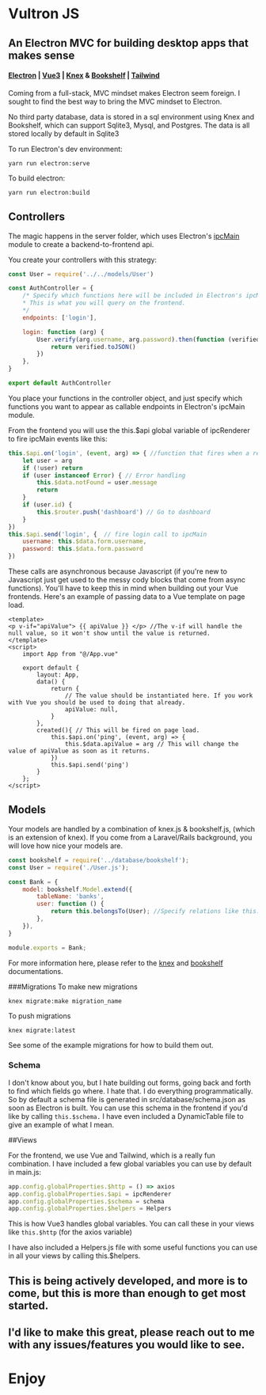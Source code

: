 # Vultron JS
## An Electron MVC for building desktop apps that makes sense
#### [Electron](https://www.electronjs.org/) | [Vue3](https://v3.vuejs.org/) | [Knex](https://knexjs.org/) & [Bookshelf](https://bookshelfjs.org/) | [Tailwind](https://tailwindcss.com/)

Coming from a full-stack, MVC mindset makes Electron seem foreign. I sought to find the best way to bring the MVC mindset to Electron.

No third party database, data is stored in a sql environment using Knex and Bookshelf, which can support Sqlite3, Mysql, and Postgres. The data is all stored locally by default in Sqlite3

To run Electron's dev environment:
```
yarn run electron:serve
```

To build electron:
```
yarn run electron:build
```

## Controllers
The magic happens in the server folder, which uses Electron's [ipcMain](https://www.electronjs.org/docs/latest/api/ipc-main) module to create a backend-to-frontend api. 

You create your controllers with this strategy:
```javascript
const User = require('../../models/User')

const AuthController = {
	/* Specify which functions here will be included in Electron's ipcMain module. 
	* This is what you will query on the frontend. 
	*/
	endpoints: ['login'], 

	login: function (arg) {
		User.verify(arg.username, arg.password).then(function (verified) {
			return verified.toJSON()
		})
	},
}

export default AuthController
```

You place your functions in the controller object, and just specify which functions you want to appear as callable endpoints in Electron's ipcMain module.

From the frontend you will use the this.$api global variable of ipcRenderer to fire ipcMain events like this: 
```javascript
this.$api.on('login', (event, arg) => { //function that fires when a response is received from 'login' event
	let user = arg
	if (!user) return
	if (user instanceof Error) { // Error handling
		this.$data.notFound = user.message
		return
	}
	if (user.id) {
		this.$router.push('dashboard') // Go to dashboard
	}
})
this.$api.send('login', {  // fire login call to ipcMain
	username: this.$data.form.username,
	password: this.$data.form.password
})
```

These calls are asynchronous because Javascript (if you're new to Javascript just get used to the messy cody blocks that come from async functions). You'll have to keep this in mind when building out your Vue frontends.
Here's an example of passing data to a Vue template on page load. 

```vue
<template>
<p v-if="apiValue"> {{ apiValue }} </p> //The v-if will handle the null value, so it won't show until the value is returned.
</template>
<script>
    import App from "@/App.vue"

    export default {
        layout: App,
        data() {
			return {
				// The value should be instantiated here. If you work with Vue you should be used to doing that already.
				apiValue: null, 
			}
        },
		created(){ // This will be fired on page load.
            this.$api.on('ping', (event, arg) => {
				this.$data.apiValue = arg // This will change the value of apiValue as soon as it returns.
            })
            this.$api.send('ping')
		}
    };
</script>
```

## Models
Your models are handled by a combination of knex.js & bookshelf.js, (which is an extension of knex). If you come from a Laravel/Rails background, you will love how nice your models are. 

```javascript
const bookshelf = require('../database/bookshelf');
const User = require('./User.js');

const Bank = {
	model: bookshelf.Model.extend({
		tableName: 'banks',
		user: function () {
			return this.belongsTo(User); //Specify relations like this.
		},
	}),
}

module.exports = Bank;
```

For more information here, please refer to the [knex](https://knexjs.org/) and [bookshelf](https://bookshelfjs.org/) documentations. 

###Migrations
To make new migrations 
```
knex migrate:make migration_name 
```
To push migrations
```
knex migrate:latest
```
See some of the example migrations for how to build them out.

### Schema
I don't know about you, but I hate building out forms, going back and forth to find which fields go where. I hate that. I do everything programmatically. So by default a schema file is generated in src/database/schema.json as soon as Electron is built. You can use this schema in the frontend if you'd like by calling ```this.$schema.``` I have even included a DynamicTable file to give an example of what I mean. 

##Views

For the frontend, we use Vue and Tailwind, which is a really fun combination. 
I have included a few global variables you can use by default in main.js: 

```javascript
app.config.globalProperties.$http = () => axios
app.config.globalProperties.$api = ipcRenderer
app.config.globalProperties.$schema = schema
app.config.globalProperties.$helpers = Helpers

```

This is how Vue3 handles global variables. You can call these in your views like ```this.$http``` (for the axios variable)

I have also included a Helpers.js file with some useful functions you can use in all your views by calling this.$helpers. 


## This is being actively developed, and more is to come, but this is more than enough to get most started. 
## I'd like to make this great, please reach out to me with any issues/features you would like to see. 

# Enjoy
